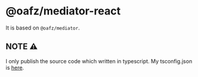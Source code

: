 # @oafz/mediator-react

It is based on `@oafz/mediator`.

## NOTE ⚠

I only publish the source code which written in typescript. My tsconfig.json is [here](https://github.com/Xuhv/OAFZ.Mediator/blob/main/tsconfig.json).
